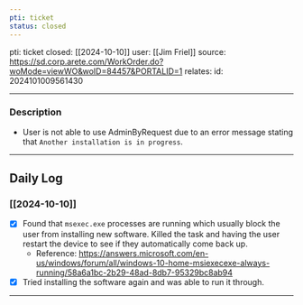 ```yaml
---
pti: ticket
status: closed
---
```

pti: ticket 
closed: [[2024-10-10]]
user: [[Jim Friel]]
source: https://sd.corp.arete.com/WorkOrder.do?woMode=viewWO&woID=84457&PORTALID=1
relates: 
id: 2024101009561430

---
### Description
- User is not able to use AdminByRequest due to an error message stating that `Another installation is in progress`.
---
## Daily Log
### [[2024-10-10]]
- [x] Found that `msexec.exe` processes are running which usually block the user from installing new software. Killed the task and having the user restart the device to see if they automatically come back up.
	- Reference: https://answers.microsoft.com/en-us/windows/forum/all/windows-10-home-msiexecexe-always-running/58a6a1bc-2b29-48ad-8db7-95329bc8ab94
- [x] Tried installing the software again and was able to run it through.
---